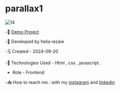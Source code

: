 # parallax1

![14](https://github.com/user-attachments/assets/2b72a1e2-23e3-4a7d-9f92-769ae84e085c)

-🔗 [Demo Project](https://helia-rz79.github.io/parallax1/)

-🙍 Developed by helia rezaie

-🗓️ Created - 2024-09-20

-📱 Technologies Used - Html , css , javascript .

- Role - Frontend

-📥 How to reach me : with my [instagram](https://www.instagram.com/helia.web) and [linkedin](https://www.linkedin.com/in/helia-rezaie-web)
